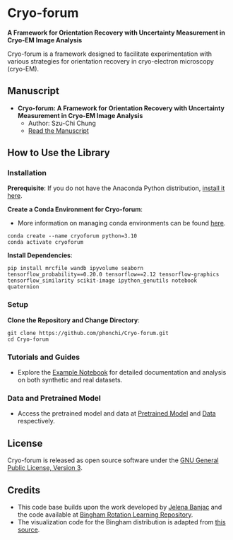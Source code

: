 # Cryo-forum
**A Framework for Orientation Recovery with Uncertainty Measurement in Cryo-EM Image Analysis**

Cryo-forum is a framework designed to facilitate experimentation with various strategies for orientation recovery in cryo-electron microscopy (cryo-EM).

## Manuscript

- **Cryo-forum: A Framework for Orientation Recovery with Uncertainty Measurement in Cryo-EM Image Analysis**
  - Author: Szu-Chi Chung
  - [Read the Manuscript](https://www.sciencedirect.com/science/article/pii/S1047847723001211)

## How to Use the Library

### Installation 

**Prerequisite**: If you do not have the Anaconda Python distribution, [install it here](https://www.anaconda.com/download).

**Create a Conda Environment for Cryo-forum**: 
- More information on managing conda environments can be found [here](https://conda.io/docs/user-guide/tasks/manage-environments.html).
```
conda create --name cryoforum python=3.10
conda activate cryoforum
```

**Install Dependencies**:
```
pip install mrcfile wandb ipyvolume seaborn tensorflow_probability==0.20.0 tensorflow==2.12 tensorflow-graphics tensorflow_similarity scikit-image ipython_genutils notebook quaternion
```

### Setup

**Clone the Repository and Change Directory**:
```
git clone https://github.com/phonchi/Cryo-forum.git
cd Cryo-forum
```

### Tutorials and Guides

- Explore the [Example Notebook](notebooks/) for detailed documentation and analysis on both synthetic and real datasets.

### Data and Pretrained Model

- Access the pretrained model and data at [Pretrained Model](/models) and [Data](data/) respectively.

## License

Cryo-forum is released as open source software under the [GNU General Public License, Version 3](https://github.com/phonchi/Cryo-forum/blob/master/LICENSE).

## Credits

- This code base builds upon the work developed by [Jelena Banjac](https://github.com/JelenaBanjac/protein-reconstruction) and the code available at [Bingham Rotation Learning Repository](https://github.com/utiasSTARS/bingham-rotation-learning/tree/1c5ee6626f99522f85f1d6c106b1230be9be09cc).
- The visualization code for the Bingham distribution is adapted from [this source](https://github.com/woven-planet/BinghamNLL/tree/main).
